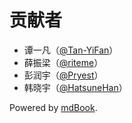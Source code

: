 # 贡献者

* 谭一凡（[@Tan-YiFan](https://github.com/Tan-YiFan)）
* 薛振梁（[@riteme](https://github.com/riteme)）
* 彭润宇（[@Pryest](https://github.com/Pryest)）
* 韩晓宇（[@HatsuneHan](https://github.com/HatsuneHan)）

Powered by [mdBook](https://github.com/rust-lang/mdBook).
